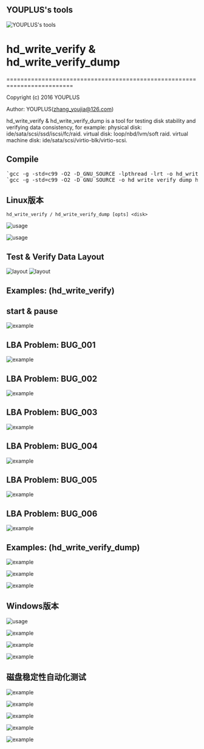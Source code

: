 ## YOUPLUS's tools
![YOUPLUS's tools](./YOUPLUS工具箱.png)

# hd_write_verify & hd_write_verify_dump
=========================================================================

Copyright (c) 2016 YOUPLUS

Author: YOUPLUS(<zhang_youjia@126.com>)

hd_write_verify & hd_write_verify_dump is a tool for testing disk stability and verifying data consistency, for example: physical disk: ide/sata/scsi/ssd/iscsi/fc/raid. virtual disk: loop/nbd/lvm/soft raid. virtual machine disk: ide/sata/scsi/virtio-blk/virtio-scsi.

## Compile
<pre>
`gcc -g -std=c99 -O2 -D_GNU_SOURCE -lpthread -lrt -o hd_write_verify hd_write_verify.h hd_write_verify.c`
`gcc -g -std=c99 -O2 -D_GNU_SOURCE -o hd_write_verify_dump hd_write_verify.h hd_write_verify_dump.c`
</pre>

## Linux版本
`hd_write_verify / hd_write_verify_dump [opts] <disk>`

![usage](./test/hd_write_verify%20help.png)

![usage](./test/hd_write_verify_dump%20help.png)

## Test & Verify Data Layout
![layout](./test/hd_write_verify%20V0.05.png)
![layout](./test/layout.png)

## Examples: (hd_write_verify)
## start & pause
![example](./test/pause%20%26%20start.png)

## LBA Problem: BUG_001
![example](./test/BUG_001.png)

## LBA Problem: BUG_002
![example](./test/BUG_002.png)

## LBA Problem: BUG_003
![example](./test/BUG_003.png)

## LBA Problem: BUG_004
![example](./test/BUG_004\(2\).png)

## LBA Problem: BUG_005
![example](./test/BUG_005.png)

## LBA Problem: BUG_006
![example](./test/BUG_006\(3\).png)

## Examples: (hd_write_verify_dump)
![example](./test/hd_write_verify_dump.png)

![example](./test/hd_write_verify_dump\(4\).png)

![example](./test/lun_lba_part.png)


## Windows版本
![usage](./test/hd_write_verify.exe%20help.png)

![example](./test/hd_write_verify.png)

![example](./test/hd_write_verify3.png)

![example](./test/hd_write_verify_dump\(windows\).png)


## 磁盘稳定性自动化测试
![example](./test/磁盘lba工具自动化测试.png)

![example](./test/磁盘lba工具自动化测试1.png)

![example](./test/磁盘lba工具自动化测试2.png)

![example](./test/磁盘lba工具自动化测试4.png)

![example](./test/磁盘lba工具自动化测试5.png)



